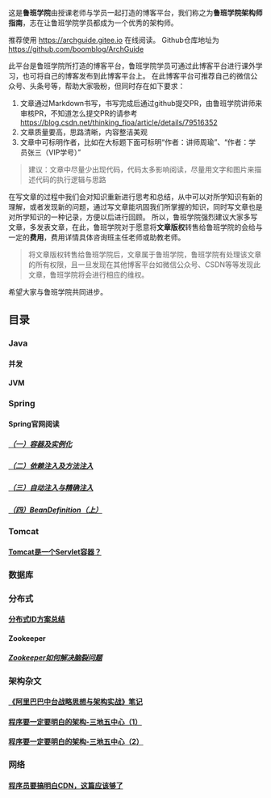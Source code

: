 这是**鲁班学院**由授课老师与学员一起打造的博客平台，我们称之为**鲁班学院架构师指南**，志在让鲁班学院学员都成为一个优秀的架构师。

推荐使用 https://archguide.gitee.io 在线阅读。
Github仓库地址为 https://github.com/boomblog/ArchGuide

此平台是鲁班学院所打造的博客平台，鲁班学院学员可通过此博客平台进行课外学习，也可将自己的博客发布到此博客平台上。
在此博客平台可推荐自己的微信公众号、头条号等，帮助大家吸粉，但同时存在如下要求：
1. 文章通过Markdown书写，书写完成后通过github提交PR，由鲁班学院讲师来审核PR，不知道怎么提交PR的请参考 https://blog.csdn.net/thinking_fioa/article/details/79516352
2. 文章质量要高，思路清晰，内容整洁美观
3. 文章中可标明作者，比如在大标题下面可标明“作者：讲师周瑜”、“作者：学员张三（VIP学号）”

> 建议：文章中尽量少出现代码，代码太多影响阅读，尽量用文字和图片来描述代码的执行逻辑与思路

在写文章的过程中我们会对知识重新进行思考和总结，从中可以对所学知识有新的理解，或者发现新的问题，通过写文章能巩固我们所掌握的知识，同时写文章也是对所学知识的一种记录，方便以后进行回顾。
所以，鲁班学院强烈建议大家多写文章，多发表文章，在此，鲁班学院对于愿意将**文章版权**转售给鲁班学院的会给与一定的**费用**，费用详情具体咨询班主任老师或助教老师。

> 将文章版权转售给鲁班学院后，文章属于鲁班学院，鲁班学院有处理该文章的所有权限，且一旦发现在其他博客平台如微信公众号、CSDN等等发现此文章，鲁班学院将会进行相应的维权。

希望大家与鲁班学院共同进步。


## 目录
### Java
#### 并发
#### JVM
### Spring
#### Spring官网阅读
##### [（一）容器及实例化](docs/Spring/Spring官网学习笔记/Spring官网阅读（一）容器及实例化/Spring官网阅读（一）容器及实例化.md)    
##### [（二）依赖注入及方法注入](docs/Spring/Spring官网学习笔记/Spring官网阅读（二）依赖注入及方法注入/Spring官网阅读（二）依赖注入及方法注入.md) 
##### [（三）自动注入与精确注入](docs/Spring/Spring官网学习笔记/Spring官网阅读（三）自动注入与精确注入/Spring官网阅读（三）自动注入与精确注入.md) 
##### [（四）BeanDefinition（上）](docs/Spring/Spring官网学习笔记/Spring官网阅读（四）BeanDefinition/Spring官网阅读（四）BeanDefinition.md) 
### Tomcat
#### [Tomcat是一个Servlet容器？](docs/Tomcat/Tomcat是一个Servlet容器？.md)
### 数据库
### 分布式
#### [分布式ID方案总结](docs/分布式/分布式ID方案总结.md)
#### Zookeeper
##### [Zookeeper如何解决脑裂问题](docs/Zookeeper/Zookeeper如何解决脑裂问题.md)
### 架构杂文
#### [《阿里巴巴中台战略思想与架构实战》笔记](docs/架构杂文/《阿里巴巴中台战略思想与架构实战》笔记.md)
#### [程序要一定要明白的架构-三地五中心（1）](docs/架构杂文/程序要一定要明白的架构-三地五中心（1）.md)
#### [程序要一定要明白的架构-三地五中心（2）](docs/架构杂文/程序要一定要明白的架构-三地五中心（2）.md)
### 网络
#### [程序员要搞明白CDN，这篇应该够了](docs/网络/程序员要搞明白CDN，这篇应该够了.md)

